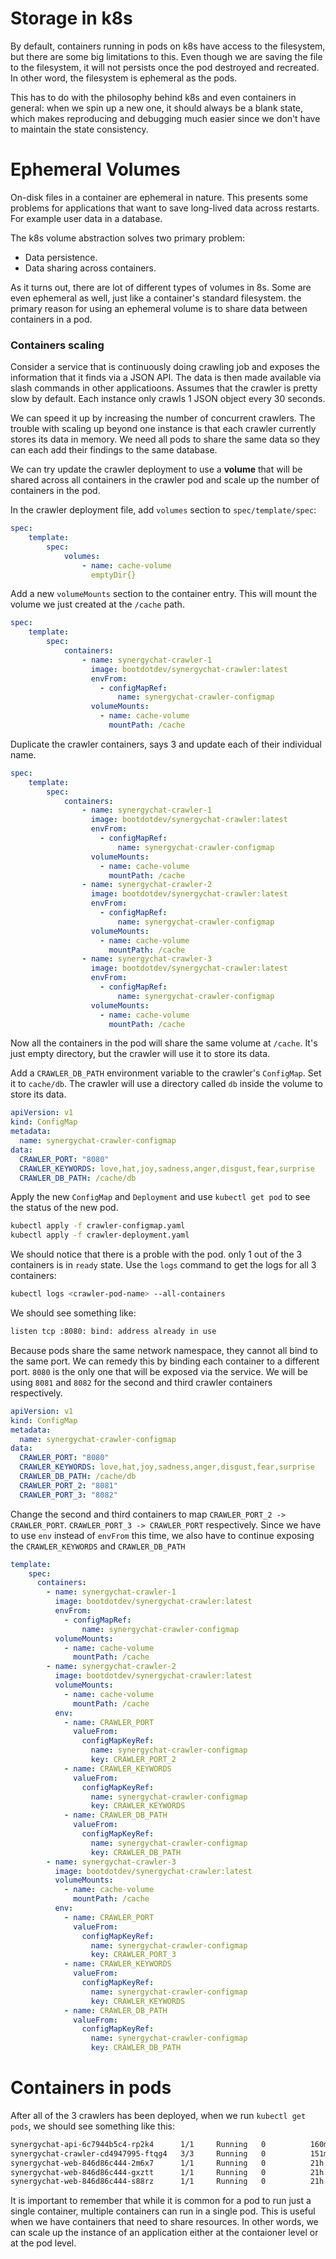 # Storage in k8s

By default, containers running in pods on k8s have access to the filesystem, but
there are some big limitations to this. Even though we are saving the file to
the filesystem, it will not persists once the pod destroyed and recreated. In
other word, the filesystem is ephemeral as the pods.

This has to do with the philosophy behind k8s and even containers in general:
when we spin up a new one, it should always be a blank state, which makes
reproducing and debugging much easier since we don't have to maintain the state
consistency.

# Ephemeral Volumes
On-disk files in a container are ephemeral in nature. This presents some
problems for applications that want to save long-lived data across restarts. For
example user data in a database.

The k8s volume abstraction solves two primary problem:
- Data persistence.
- Data sharing across containers.

As it turns out, there are lot of different types of volumes in 8s. Some are
even ephemeral as well, just like a container's standard filesystem. the primary
reason for using an ephemeral volume is to share data between containers in a
pod.

### Containers scaling

Consider a service that is continuously doing crawling job and exposes the
information that it finds via a JSON API. The data is then made available via
slash commands in other applicatioons. Assumes that the crawler is pretty slow
by default. Each instance only crawls 1 JSON object every 30 seconds.

We can speed it up by increasing the number of concurrent crawlers. The trouble
with scaling up beyond one instance is that each crawler currently stores its
data in memory. We need all pods to share the same data so they can each add
their findings to the same database.

We can try update the crawler deployment to use a **volume** that will be shared
across all containers in the crawler pod and scale up the number of containers
in the pod.

In the crawler deployment file, add `volumes` section to `spec/template/spec`:

```yaml
spec:
    template:
        spec:
            volumes:
                - name: cache-volume
                  emptyDir{}
```

Add a new `volumeMounts` section to the container entry. This will mount the
volume we just created at the `/cache` path.

```yaml
spec:
    template:
        spec:
            containers:
                - name: synergychat-crawler-1
                  image: bootdotdev/synergychat-crawler:latest
                  envFrom:
                    - configMapRef:
                        name: synergychat-crawler-configmap
                  volumeMounts:
                    - name: cache-volume
                      mountPath: /cache
```

Duplicate the crawler containers, says 3 and update each of their individual
name.

```yaml
spec:
    template:
        spec:
            containers:
                - name: synergychat-crawler-1
                  image: bootdotdev/synergychat-crawler:latest
                  envFrom:
                    - configMapRef:
                        name: synergychat-crawler-configmap
                  volumeMounts:
                    - name: cache-volume
                      mountPath: /cache
                - name: synergychat-crawler-2
                  image: bootdotdev/synergychat-crawler:latest
                  envFrom:
                    - configMapRef:
                        name: synergychat-crawler-configmap
                  volumeMounts:
                    - name: cache-volume
                      mountPath: /cache
                - name: synergychat-crawler-3
                  image: bootdotdev/synergychat-crawler:latest
                  envFrom:
                    - configMapRef:
                        name: synergychat-crawler-configmap
                  volumeMounts:
                    - name: cache-volume
                      mountPath: /cache
```

Now all the containers in the pod will share the same volume at `/cache`. It's
just empty directory, but the crawler will use it to store its data.

Add a `CRAWLER_DB_PATH` environment variable to the crawler's `ConfigMap`. Set
it to `cache/db`. The crawler will use a directory called `db` inside the volume
to store its data.

```yaml
apiVersion: v1
kind: ConfigMap
metadata:
  name: synergychat-crawler-configmap
data:
  CRAWLER_PORT: "8080"
  CRAWLER_KEYWORDS: love,hat,joy,sadness,anger,disgust,fear,surprise
  CRAWLER_DB_PATH: /cache/db
```

Apply the new `ConfigMap` and `Deployment` and use `kubectl get pod` to see the
status of the new pod.

```bash
kubectl apply -f crawler-configmap.yaml
kubectl apply -f crawler-deployment.yaml
```

We should notice that there is a proble with the pod. only 1 out of the 3
containers is in `ready` state. Use the `logs` command to get the logs for all 3
containers:

```bash
kubectl logs <crawler-pod-name> --all-containers
```

We should see something like:

```bash
listen tcp :8080: bind: address already in use
```

Because pods share the same network namespace, they cannot all bind to the same
port. We can remedy this by binding each container to a different port. `8080`
is the only one that will be exposed via the service. We will be using `8081`
and `8082` for the second and third crawler containers respectively.

```yaml
apiVersion: v1
kind: ConfigMap
metadata:
  name: synergychat-crawler-configmap
data:
  CRAWLER_PORT: "8080"
  CRAWLER_KEYWORDS: love,hat,joy,sadness,anger,disgust,fear,surprise
  CRAWLER_DB_PATH: /cache/db
  CRAWLER_PORT_2: "8081"
  CRAWLER_PORT_3: "8082"
```

Change the second and third containers to map `CRAWLER_PORT_2 -> CRAWLER_PORT`.
`CRAWLER_PORT_3 -> CRAWLER_PORT` respectively. Since we have to use `env`
instead of `envFrom` this time, we also have to continue exposing the
`CRAWLER_KEYWORDS` and `CRAWLER_DB_PATH`

```yaml
template:
    spec:
      containers:
        - name: synergychat-crawler-1
          image: bootdotdev/synergychat-crawler:latest
          envFrom:
            - configMapRef:
                name: synergychat-crawler-configmap
          volumeMounts:
            - name: cache-volume
              mountPath: /cache
        - name: synergychat-crawler-2
          image: bootdotdev/synergychat-crawler:latest
          volumeMounts:
            - name: cache-volume
              mountPath: /cache
          env:
            - name: CRAWLER_PORT
              valueFrom:
                configMapKeyRef:
                  name: synergychat-crawler-configmap
                  key: CRAWLER_PORT_2
            - name: CRAWLER_KEYWORDS
              valueFrom:
                configMapKeyRef:
                  name: synergychat-crawler-configmap
                  key: CRAWLER_KEYWORDS
            - name: CRAWLER_DB_PATH
              valueFrom:
                configMapKeyRef:
                  name: synergychat-crawler-configmap
                  key: CRAWLER_DB_PATH
        - name: synergychat-crawler-3
          image: bootdotdev/synergychat-crawler:latest
          volumeMounts:
            - name: cache-volume
              mountPath: /cache
          env:
            - name: CRAWLER_PORT
              valueFrom:
                configMapKeyRef:
                  name: synergychat-crawler-configmap
                  key: CRAWLER_PORT_3
            - name: CRAWLER_KEYWORDS
              valueFrom:
                configMapKeyRef:
                  name: synergychat-crawler-configmap
                  key: CRAWLER_KEYWORDS
            - name: CRAWLER_DB_PATH
              valueFrom:
                configMapKeyRef:
                  name: synergychat-crawler-configmap
                  key: CRAWLER_DB_PATH


```
# Containers in pods

After all of the 3 crawlers has been deployed, when we run `kubectl get pods`,
we should see something like this:

```bash
synergychat-api-6c7944b5c4-rp2k4      1/1     Running   0          160m
synergychat-crawler-cd4947995-ftqg4   3/3     Running   0          151m
synergychat-web-846d86c444-2m6x7      1/1     Running   0          21h
synergychat-web-846d86c444-gxztt      1/1     Running   0          21h
synergychat-web-846d86c444-s88rz      1/1     Running   0          21h
```

It is important to remember that while it is common for a pod to run just a
single container, multiple containers can run in a single pod. This is useful
when we have containers that need to share resources. In other words, we can
scale up the instance of an application either at the contaioner level or at the
pod level.
